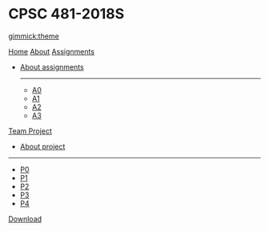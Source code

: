 <!--
  -- Name of your wiki
  -- Do NOT remove the leading `#` character.
  -->

# CPSC 481-2018S


<!--
  -- Default theme
  -- (Read: http://dynalon.github.io/mdwiki/#!customizing.md#Theme_chooser)
  -->

[gimmick:theme](spacelab)


<!--
  -- Navigation
  -- (Read: http://dynalon.github.io/mdwiki/#!quickstart.md#Adding_a_navigation)
  -->

[Home](index.md)
[About](pages/about.md)
[Assignments]()
* [About assignments](pages/assignments.md)
  - - - -
  * [A0](pages/project0.md)
  * [A1](pages/project1.md)
  * [A2](pages/project2.md)
  * [A3](pages/project3.md)

[Team Project]()

  * [About project](pages/project.md)
  - - - -
  * [P0](pages/project0.md)
  * [P1](pages/project1.md)
  * [P2](pages/project2.md)
  * [P3](pages/project3.md)
  * [P4](pages/project4.md)

[Download](pages/download.md)


<!-- A more complex navigation example: ----------------------------------------

[Menu Item 1]()

  * # SubMenu Heading 1
  * [SubMenu Item 1](pages/subitem1.md)
  * [SubMenu Item 2](pages/subitem2.md)
  - - - -
  * # SubMenu Heading 2
  * [SubMenu Item 3](pages/subitem3.md)
  - - - -
  * # SubMenu Heading 3
  * [SubMenu Item 3](pages/subitem3.md)

[Menu Item 2](pages/item2.md)

[Menu Item 3](pages/item3.md)

----------------------------------------------------------------------------
 -->
<!--
  -- Change the Language
  -- Could be useful when there's more than one language wiki.
  -->

<!--
[Change the Language]()

  * [English (United States)](/en_US/)
  * [English (United Kingdom)](/en_GB/)
  * [Italian](/it/)
-->

<!--
  -- Let the user choose a theme
  -- (Read: http://dynalon.github.io/mdwiki/#!quickstart.md#Adding_a_navigation)
  -->

<!--
[gimmick:themechooser](Choose theme)
-->
